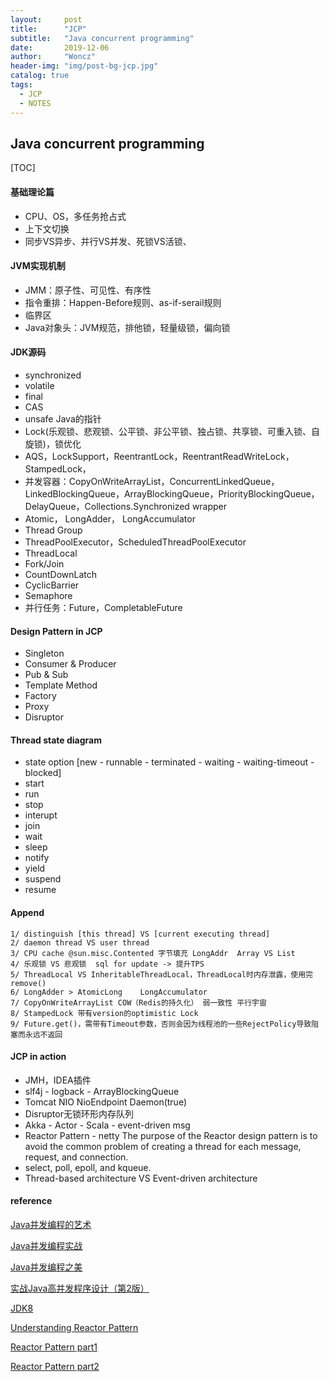 ```yaml
---
layout:     post
title:      "JCP"
subtitle:   "Java concurrent programming"
date:       2019-12-06
author:     "Woncz"
header-img: "img/post-bg-jcp.jpg"
catalog: true
tags:
  - JCP
  - NOTES
---
```



## Java concurrent programming

[TOC]

#### 基础理论篇
- CPU、OS，多任务抢占式
- 上下文切换
- 同步VS异步、并行VS并发、死锁VS活锁、

#### JVM实现机制
- JMM：原子性、可见性、有序性
- 指令重排：Happen-Before规则、as-if-serail规则
- 临界区
- Java对象头：JVM规范，排他锁，轻量级锁，偏向锁

#### JDK源码
- synchronized
- volatile
- final
- CAS
- unsafe Java的指针
- Lock(乐观锁、悲观锁、公平锁、非公平锁、独占锁、共享锁、可重入锁、自旋锁)，锁优化
- AQS，LockSupport，ReentrantLock，ReentrantReadWriteLock，StampedLock，
- 并发容器：CopyOnWriteArrayList，ConcurrentLinkedQueue，LinkedBlockingQueue，ArrayBlockingQueue，PriorityBlockingQueue，DelayQueue，Collections.Synchronized wrapper
- Atomic， LongAdder， LongAccumulator
- Thread Group
- ThreadPoolExecutor，ScheduledThreadPoolExecutor
- ThreadLocal
- Fork/Join
- CountDownLatch
- CyclicBarrier
- Semaphore
- 并行任务：Future，CompletableFuture

#### Design Pattern in JCP
- Singleton
- Consumer & Producer
- Pub & Sub
- Template Method
- Factory
- Proxy
- Disruptor

#### Thread state diagram
- state option [new - runnable - terminated - waiting - waiting-timeout - blocked]
- start
- run
- stop
- interupt
- join
- wait
- sleep
- notify
- yield
- suspend
- resume


#### Append
```
1/ distinguish [this thread] VS [current executing thread]
2/ daemon thread VS user thread
3/ CPU cache @sun.misc.Contented 字节填充 LongAddr  Array VS List
4/ 乐观锁 VS 悲观锁  sql for update -> 提升TPS
5/ ThreadLocal VS InheritableThreadLocal，ThreadLocal时内存泄露，使用完remove()
6/ LongAdder > AtomicLong    LongAccumulator
7/ CopyOnWriteArrayList COW（Redis的持久化） 弱一致性 平行宇宙
8/ StampedLock 带有version的optimistic Lock
9/ Future.get()，需带有Timeout参数，否则会因为线程池的一些RejectPolicy导致阻塞而永远不返回
```


#### JCP in action
- JMH，IDEA插件
- slf4j - logback - ArrayBlockingQueue
- Tomcat NIO NioEndpoint Daemon(true)
- Disruptor无锁环形内存队列
- Akka - Actor - Scala -  event-driven msg
- Reactor Pattern - netty The purpose of the Reactor design pattern is to avoid the common problem of creating a thread for each message, request, and connection.
- select, poll, epoll, and kqueue.
- Thread-based architecture VS Event-driven architecture



#### reference
[Java并发编程的艺术](https://book.douban.com/subject/26591326/)

[Java并发编程实战](https://book.douban.com/subject/10484692/)

[Java并发编程之美](https://book.douban.com/subject/30351286/)

[实战Java高并发程序设计（第2版）](https://book.douban.com/subject/30358019/)

[JDK8](http://hg.openjdk.java.net/jdk8/jdk8/jdk/file/687fd7c7986d/src/share/classes/)

[Understanding Reactor Pattern](https://guigu.io/blog/2015-01-13-understanding-reactor-pattern-for-highly-scalable-i-o-bound-web-server)

[Reactor Pattern part1](https://www.dre.vanderbilt.edu/~schmidt/PDF/Reactor1-93.pdf)

[Reactor Pattern part2](https://www.dre.vanderbilt.edu/~schmidt/PDF/Reactor2-93.pdf)

